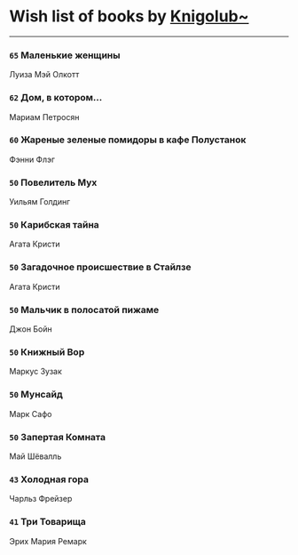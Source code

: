 # Wish list of books by [Knigolub~](https://plus.google.com/u/0/111878597279669641685/)
---

### `65` Маленькие женщины
Луиза Мэй Олкотт

### `62` Дом, в котором...
Мариам Петросян

### `60` Жареные зеленые помидоры в кафе Полустанок
Фэнни Флэг

### `50` Повелитель Мух
Уильям Голдинг

### `50` Карибская тайна
Агата Кристи

### `50` Загадочное происшествие в Стайлзе
Агата Кристи

### `50` Мальчик в полосатой пижаме
Джон Бойн

### `50` Книжный Вор
Маркус Зузак

### `50` Мунсайд
Марк Сафо

### `50` Запертая Комната
Май Шёвалль

### `43` Холодная гора
Чарльз Фрейзер

### `41` Три Товарища
Эрих Мария Ремарк

